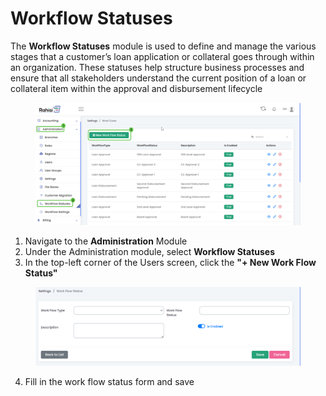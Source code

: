 # Workflow Statuses

The **Workflow Statuses** module is used to define and manage the various stages that a customer’s loan application or collateral goes through within an organization. These statuses help structure business processes and ensure that all stakeholders understand the current position of a loan or collateral item within the approval and disbursement lifecycle

<figure><img src="../.gitbook/assets/1st work status.png" alt=""><figcaption></figcaption></figure>

1. Navigate to the **Administration** Module
2. Under the Administration module, select **Workflow Statuses**
3. In the top-left corner of the Users screen, click the **"+ New Work Flow Status"**

<figure><img src="../.gitbook/assets/work flo form.png" alt=""><figcaption></figcaption></figure>

4. Fill in the work flow status form and save&#x20;
